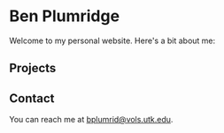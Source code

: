 
# Ben Plumridge
Welcome to my personal website. Here's a bit about me:

## Projects

## Contact
You can reach me at  [bplumrid@vols.utk.edu](mailto:bplumrid@vols.utk.edu).
